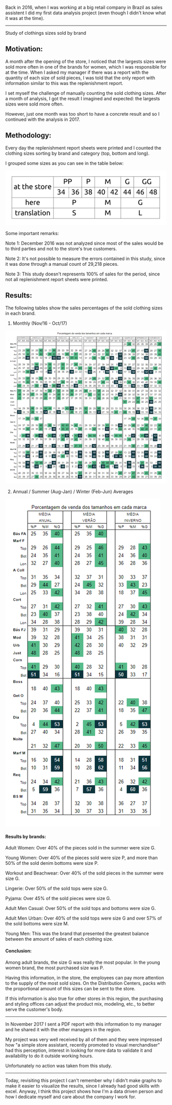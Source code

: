 Back in 2016, when I was working at a big retail company in Brazil as sales assistent I did my first data analysis project (even though I didn't know what it was at the time).
___
Study of clothings sizes sold by brand


## Motivation:
 A month after the opening of the store, I noticed that the largests sizes were sold more often in one of the brands for women, which I was responsible for at the time. When I asked my manager if there was a report with the quantity of each size of sold pieces, I was told that the only report with information similar to this was the replenishment report.

I set myself the challenge of manually counting the sold clothing sizes. After a month of analysis, I got the result I imagined and expected: the largests sizes were sold more often.

However, just one month was too short to have a concrete result and so I continued with the analysis in 2017. 


## Methodology:

Every day the replenishment report sheets were printed and I counted the clothing sizes sorting by brand and category (top, bottom and long).



I grouped some sizes as you can see in the table below:

![Sizes](sizes.png)

Some important remarks:

Note 1: December 2016 was not analyzed since most of the sales would be to third parties and not to the store's true customers.

Note 2: It's not possible to measure the errors contained in this study, since it was done through a manual count of 29,218 pieces.

Note 3: This study doesn't represents 100% of sales for the period, since not all replenishment report sheets were printed.


## Results:
The following tables show the sales percentages of the sold clothing sizes in each brand.

1. Monthly (Nov/16 - Oct/17)

![Clothing by size Nov 2016 to Apr 2017](percentage_clothing_sizes_sold_by_brand_Nov_2016_to_Oct_2017.png)

2. Annual / Summer (Aug-Jan) / Winter (Feb-Jun)  Averages

![Clothing by size Nov 2016 to Apr 2017](percentage_clothing_sizes_sold_all_brands.png)


#### Results by brands:

Adult Women: Over 40% of the pieces sold in the summer were size G.

Young Women: Over 40% of the pieces sold were size P, and more than 50% of the sold denim bottoms were size P.

Workout and Beachwear: Over 40% of the sold pieces in the summer were size G.

Lingerie: Over 50% of the sold tops were size G.

Pyjama: Over 45% of the sold pieces were size G.

Adult Men Casual: Over 50% of the sold tops and bottoms were size G.

Adult Men Urban: Over 40% of the sold tops were size G and over 57% of the sold bottoms were size M.

Young Men: This was the brand that presented the greatest balance between the amount of sales of each clothing size.

#### Conclusion:
Among adult brands, the size G was really the most popular. In the young women brand, the most purchased size was P.

Having this information, in the store, the employees can pay more attention to the supply of the most sold sizes. On the Distribution Centers, packs with the proportional amount of this sizes can be sent to the store.

If this information is also true for other stores in this region, the purchasing and styling offices can adjust the product mix, modeling, etc., to better serve the customer's body.
___

In November 2017 I sent a PDF report with this information to my manager and he shared it with the other managers in the region.

My project was very well received by all of them and they were impressed how "a simple store assistant, recently promoted to visual merchandiser" had this perception, interest in looking for more data to validate it and availability to do it outside working hours.

Unfortunately no action was taken from this study.

___

Today, revisiting this project I can't remember why I didn't make graphs to make it easier to visualize the results, since I already had good skills with excel. Anyway, I think this project shows how I'm a data driven person and how I dedicate myself and care about the company I work for.